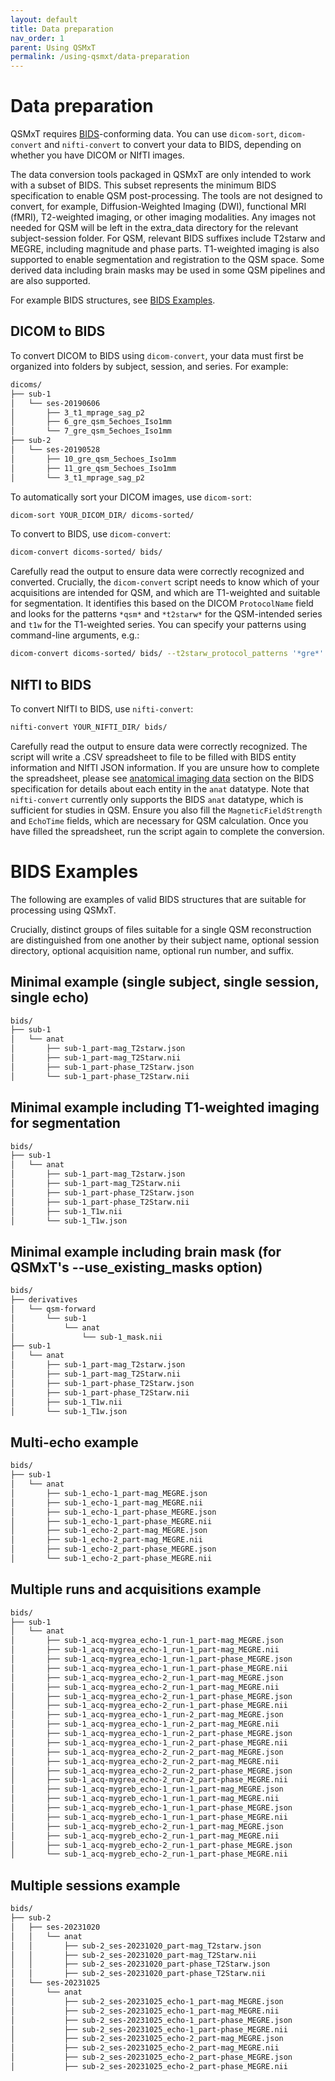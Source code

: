 ```yaml
---
layout: default
title: Data preparation
nav_order: 1
parent: Using QSMxT
permalink: /using-qsmxt/data-preparation
---
```


<head>
  <link rel="stylesheet" href="https://maxcdn.bootstrapcdn.com/bootstrap/3.4.1/css/bootstrap.min.css">
  <script src="https://ajax.googleapis.com/ajax/libs/jquery/3.6.0/jquery.min.js"></script>
  <script src="https://maxcdn.bootstrapcdn.com/bootstrap/3.4.1/js/bootstrap.min.js"></script>
</head>

# Data preparation

QSMxT requires <a href="https://bids.neuroimaging.io/" target="_blank" data-placement="top" data-toggle="popover" data-trigger="hover focus" data-content="Click to read about BIDS at https://bids.neuroimaging.io/.">BIDS</a>-conforming data. You can use `dicom-sort`, `dicom-convert` and `nifti-convert` to convert your data to BIDS, depending on whether you have DICOM or NIfTI images. 

The data conversion tools packaged in QSMxT are only intended to work with a subset of BIDS. This subset represents the minimum BIDS specification to enable QSM post-processing. The tools are not designed to convert, for example, Diffusion-Weighted Imaging (DWI), functional MRI (fMRI), T2-weighted imaging, or other imaging modalities. Any images not needed for QSM will be left in the extra_data directory for the relevant subject-session folder. For QSM, relevant BIDS suffixes include T2starw and MEGRE, including magnitude and phase parts. T1-weighted imaging is also supported to enable segmentation and registration to the QSM space. Some derived data including brain masks may be used in some QSM pipelines and are also supported.

For example BIDS structures, see [BIDS Examples](#bids-examples).

## DICOM to BIDS

To convert DICOM to BIDS using `dicom-convert`, your data must first be organized into folders by subject, session, and series. For example:

```bash
dicoms/
├── sub-1
│   └── ses-20190606
│       ├── 3_t1_mprage_sag_p2
│       ├── 6_gre_qsm_5echoes_Iso1mm
│       └── 7_gre_qsm_5echoes_Iso1mm
├── sub-2
│   └── ses-20190528
│       ├── 10_gre_qsm_5echoes_Iso1mm
│       ├── 11_gre_qsm_5echoes_Iso1mm
│       └── 3_t1_mprage_sag_p2
```

To automatically sort your DICOM images, use `dicom-sort`:

```bash
dicom-sort YOUR_DICOM_DIR/ dicoms-sorted/
```

To convert to BIDS, use `dicom-convert`:

```bash
dicom-convert dicoms-sorted/ bids/
```

Carefully read the output to ensure data were correctly recognized and converted. Crucially, the `dicom-convert` script needs to know which of your acquisitions are intended for QSM, and which are T1-weighted and suitable for segmentation. It identifies this based on the DICOM `ProtocolName` field and looks for the patterns `*qsm*` and `*t2starw*` for the QSM-intended series and `t1w` for the T1-weighted series. You can specify your patterns using command-line arguments, e.g.:

```bash
dicom-convert dicoms-sorted/ bids/ --t2starw_protocol_patterns '*gre*' --t1w_protocol_patterns '*mp2rage*'
```

## NIfTI to BIDS

To convert NIfTI to BIDS, use `nifti-convert`:

```bash
nifti-convert YOUR_NIFTI_DIR/ bids/
```

Carefully read the output to ensure data were correctly recognized. The script will write a .CSV spreadsheet to file to be filled with BIDS entity information and NIfTI JSON information. If you are unsure how to complete the spreadsheet, please see [anatomical imaging data](https://bids-specification.readthedocs.io/en/stable/04-modality-specific-files/01-magnetic-resonance-imaging-data.html#anatomy-imaging-data) section on the BIDS specification for details about each entity in the `anat` datatype. Note that `nifti-convert` currently only supports the BIDS `anat` datatype, which is sufficient for studies in QSM. Ensure you also fill the `MagneticFieldStrength` and `EchoTime` fields, which are necessary for QSM calculation. Once you have filled the spreadsheet, run the script again to complete the conversion.


# BIDS Examples

The following are examples of valid BIDS structures that are suitable for processing using QSMxT.

Crucially, distinct groups of files suitable for a single QSM reconstruction are distinguished from one another by their subject name, optional session directory, optional acquisition name, optional run number, and suffix.

## Minimal example (single subject, single session, single echo)

```bash
bids/
├── sub-1
│   └── anat
│       ├── sub-1_part-mag_T2starw.json
│       ├── sub-1_part-mag_T2Starw.nii
│       ├── sub-1_part-phase_T2Starw.json
│       └── sub-1_part-phase_T2Starw.nii
```

## Minimal example including T1-weighted imaging for segmentation

```bash
bids/
├── sub-1
│   └── anat
│       ├── sub-1_part-mag_T2starw.json
│       ├── sub-1_part-mag_T2Starw.nii
│       ├── sub-1_part-phase_T2Starw.json
│       ├── sub-1_part-phase_T2Starw.nii
│       ├── sub-1_T1w.nii
│       └── sub-1_T1w.json
```

## Minimal example including brain mask (for QSMxT's --use_existing_masks option)

```bash
bids/
├── derivatives
│   └── qsm-forward
│       └── sub-1
│           └── anat
│               └── sub-1_mask.nii
├── sub-1
│   └── anat
│       ├── sub-1_part-mag_T2starw.json
│       ├── sub-1_part-mag_T2Starw.nii
│       ├── sub-1_part-phase_T2Starw.json
│       ├── sub-1_part-phase_T2Starw.nii
│       ├── sub-1_T1w.nii
│       └── sub-1_T1w.json
```

## Multi-echo example

```bash
bids/
├── sub-1
│   └── anat
│       ├── sub-1_echo-1_part-mag_MEGRE.json
│       ├── sub-1_echo-1_part-mag_MEGRE.nii
│       ├── sub-1_echo-1_part-phase_MEGRE.json
│       ├── sub-1_echo-1_part-phase_MEGRE.nii
│       ├── sub-1_echo-2_part-mag_MEGRE.json
│       ├── sub-1_echo-2_part-mag_MEGRE.nii
│       ├── sub-1_echo-2_part-phase_MEGRE.json
│       └── sub-1_echo-2_part-phase_MEGRE.nii
```

## Multiple runs and acquisitions example

```bash
bids/
├── sub-1
│   └── anat
│       ├── sub-1_acq-mygrea_echo-1_run-1_part-mag_MEGRE.json
│       ├── sub-1_acq-mygrea_echo-1_run-1_part-mag_MEGRE.nii
│       ├── sub-1_acq-mygrea_echo-1_run-1_part-phase_MEGRE.json
│       ├── sub-1_acq-mygrea_echo-1_run-1_part-phase_MEGRE.nii
│       ├── sub-1_acq-mygrea_echo-2_run-1_part-mag_MEGRE.json
│       ├── sub-1_acq-mygrea_echo-2_run-1_part-mag_MEGRE.nii
│       ├── sub-1_acq-mygrea_echo-2_run-1_part-phase_MEGRE.json
│       ├── sub-1_acq-mygrea_echo-2_run-1_part-phase_MEGRE.nii
│       ├── sub-1_acq-mygrea_echo-1_run-2_part-mag_MEGRE.json
│       ├── sub-1_acq-mygrea_echo-1_run-2_part-mag_MEGRE.nii
│       ├── sub-1_acq-mygrea_echo-1_run-2_part-phase_MEGRE.json
│       ├── sub-1_acq-mygrea_echo-1_run-2_part-phase_MEGRE.nii
│       ├── sub-1_acq-mygrea_echo-2_run-2_part-mag_MEGRE.json
│       ├── sub-1_acq-mygrea_echo-2_run-2_part-mag_MEGRE.nii
│       ├── sub-1_acq-mygrea_echo-2_run-2_part-phase_MEGRE.json
│       ├── sub-1_acq-mygrea_echo-2_run-2_part-phase_MEGRE.nii
│       ├── sub-1_acq-mygreb_echo-1_run-1_part-mag_MEGRE.json
│       ├── sub-1_acq-mygreb_echo-1_run-1_part-mag_MEGRE.nii
│       ├── sub-1_acq-mygreb_echo-1_run-1_part-phase_MEGRE.json
│       ├── sub-1_acq-mygreb_echo-1_run-1_part-phase_MEGRE.nii
│       ├── sub-1_acq-mygreb_echo-2_run-1_part-mag_MEGRE.json
│       ├── sub-1_acq-mygreb_echo-2_run-1_part-mag_MEGRE.nii
│       ├── sub-1_acq-mygreb_echo-2_run-1_part-phase_MEGRE.json
│       └── sub-1_acq-mygreb_echo-2_run-1_part-phase_MEGRE.nii
```

## Multiple sessions example

```bash
bids/
├── sub-2
│   ├── ses-20231020
│   │   └── anat
│   │       ├── sub-2_ses-20231020_part-mag_T2starw.json
│   │       ├── sub-2_ses-20231020_part-mag_T2Starw.nii
│   │       ├── sub-2_ses-20231020_part-phase_T2Starw.json
│   │       ├── sub-2_ses-20231020_part-phase_T2Starw.nii
│   └── ses-20231025
│       └── anat
│           ├── sub-2_ses-20231025_echo-1_part-mag_MEGRE.json
│           ├── sub-2_ses-20231025_echo-1_part-mag_MEGRE.nii
│           ├── sub-2_ses-20231025_echo-1_part-phase_MEGRE.json
│           ├── sub-2_ses-20231025_echo-1_part-phase_MEGRE.nii
│           ├── sub-2_ses-20231025_echo-2_part-mag_MEGRE.json
│           ├── sub-2_ses-20231025_echo-2_part-mag_MEGRE.nii
│           ├── sub-2_ses-20231025_echo-2_part-phase_MEGRE.json
│           ├── sub-2_ses-20231025_echo-2_part-phase_MEGRE.nii
```

<script>
$(document).ready(function(){
    $('[data-toggle="popover"]').popover();   
});
$("[data-toggle=popover]")
.popover({html:true})
</script>

